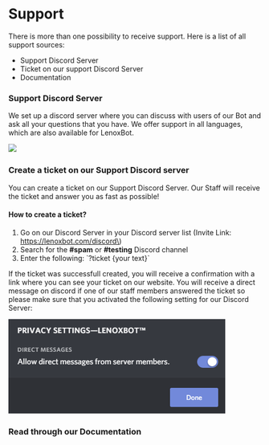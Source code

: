 # Support

There is more than one possibility to receive support. Here is a list of all support sources:

* Support Discord Server
* Ticket on our support Discord Server
* Documentation

### Support Discord Server

We set up a discord server where you can discuss with users of our Bot and ask all your questions that you have. We offer support in all languages, which are also available for LenoxBot.

[![](https://discordapp.com/api/guilds/352896116812939264/embed.png?style=banner3)](https://lenoxbot.com/discord)

### Create a ticket on our Support Discord server

You can create a ticket on our Support Discord Server. Our Staff will receive the ticket and answer you as fast as possible! 

#### **How to create a ticket?**

1. Go on our Discord Server in your Discord server list \(Invite Link: https://lenoxbot.com/discord\)
2. Search for the **\#spam** or **\#testing** Discord channel
3. Enter the following: \`?ticket {your text}\`

If the ticket was successfull created, you will receive a confirmation with a link where you can see your ticket on our website. You will receive a direct message on discord if one of our staff members answered the ticket so please make sure that you activated the following setting for our Discord Server:

![Discord server privacy settings](../.gitbook/assets/ptxrwhx.png)

### Read through our Documentation

